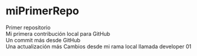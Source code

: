 # miPrimerRepo
Primer repositorio  
Mi primera contribución local para GitHub  
Un commit más desde GitHub  
Una actualización más
Cambios desde mi rama local llamada developer 01